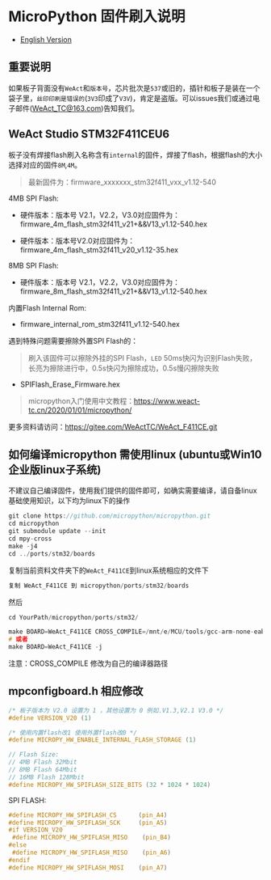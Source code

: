# MicroPython 固件刷入说明

* [English Version](./README.md)

## 重要说明

如果板子背面没有`WeAct`和`版本号`，芯片批次是`537`或旧的，插针和板子是装在一个袋子里，`丝印印刷是错误的`(`3V3`印成了`V3V`)，肯定是盗版。可以issues我们或通过电子邮件(WeAct_TC@163.com)告知我们。

## WeAct Studio STM32F411CEU6

板子没有焊接flash刷入名称含有`internal`的固件，焊接了flash，根据flash的大小选择对应的固件`8M`,`4M`。
> 最新固件为：firmware_xxxxxxx_stm32f411_vxx_v1.12-540

4MB SPI Flash:

* 硬件版本：版本号 V2.1，V2.2，V3.0对应固件为：firmware_4m_flash_stm32f411_v21+&&V13_v1.12-540.hex

* 硬件版本：版本号V2.0对应固件为：firmware_4m_flash_stm32f411_v20_v1.12-35.hex

8MB SPI Flash:

* 硬件版本：版本号 V2.1，V2.2，V3.0对应固件为：firmware_8m_flash_stm32f411_v21+&&V13_v1.12-540.hex

内置Flash Internal Rom:

* firmware_internal_rom_stm32f411_v1.12-540.hex

遇到特殊问题需要擦除外置SPI Flash的：
> 刷入该固件可以擦除外挂的SPI Flash，`LED` 50ms快闪为识别Flash失败，长亮为擦除进行中，0.5s快闪为擦除成功，0.5s慢闪擦除失败

* SPIFlash_Erase_Firmware.hex

> micropython入门使用中文教程：<https://www.weact-tc.cn/2020/01/01/micropython/>

更多资料请访问：<https://gitee.com/WeActTC/WeAct_F411CE.git>

## 如何编译micropython 需使用linux (ubuntu或Win10企业版linux子系统)

不建议自己编译固件，使用我们提供的固件即可，如确实需要编译，请自备linux基础使用知识，以下均为linux下的操作

``` c
git clone https://github.com/micropython/micropython.git
cd micropython
git submodule update --init
cd mpy-cross
make -j4
cd ../ports/stm32/boards
```

复制当前资料文件夹下的`WeAct_F411CE`到linux系统相应的文件下

``` c
复制 WeAct_F411CE 到 micropython/ports/stm32/boards
```

然后

``` c
cd YourPath/micropython/ports/stm32/

make BOARD=WeAct_F411CE CROSS_COMPILE=/mnt/e/MCU/tools/gcc-arm-none-eabi-8-2018-q4-major/bin/arm-none-eabi- -j
# 或者
make BOARD=WeAct_F411CE -j
```

注意：CROSS_COMPILE 修改为自己的编译器路径

## mpconfigboard.h 相应修改

``` c
/* 板子版本为 V2.0 设置为 1 ，其他设置为 0 例如.V1.3,V2.1 V3.0 */
#define VERSION_V20 (1)

/* 使用内置flash改1 使用外置flash改0 */
#define MICROPY_HW_ENABLE_INTERNAL_FLASH_STORAGE (1)

// Flash Size:
// 4MB Flash 32Mbit
// 8MB Flash 64Mbit
// 16MB Flash 128Mbit
#define MICROPY_HW_SPIFLASH_SIZE_BITS (32 * 1024 * 1024)
```

SPI FLASH:

``` c
#define MICROPY_HW_SPIFLASH_CS      (pin_A4)
#define MICROPY_HW_SPIFLASH_SCK     (pin_A5)
#if VERSION_V20
 #define MICROPY_HW_SPIFLASH_MISO    (pin_B4)
#else
 #define MICROPY_HW_SPIFLASH_MISO    (pin_A6)
#endif
#define MICROPY_HW_SPIFLASH_MOSI    (pin_A7)
```
